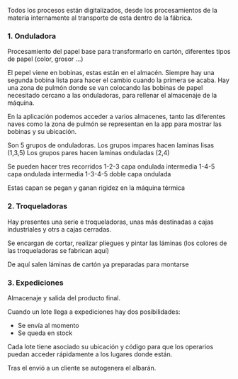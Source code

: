 Todos los procesos están digitalizados, desde los procesamientos de la materia internamente al transporte de esta dentro de la fábrica.
### 1. Onduladora

Procesamiento del papel base para transformarlo en cartón, diferentes tipos de papel (color, grosor ...) 

El pepel viene en bobinas, estas están en el almacén.
Siempre hay una segunda bobina lista para hacer el cambio cuando la primera se acaba.
Hay una zona de pulmón donde se van colocando las bobinas de papel necesitado cercano a las onduladoras, para rellenar el almacenaje de la máquina.  

En la aplicación podemos acceder a varios almacenes, tanto las diferentes naves como la zona de pulmón se representan en la app para mostrar las bobinas y su ubicación.

Son 5 grupos de onduladoras.
Los grupos impares hacen laminas lisas (1,3,5)
Los grupos pares hacen laminas onduladas (2,4)

Se pueden hacer tres recorridos
1-2-3  capa ondulada intermedia
1-4-5  capa ondulada intermedia
1-3-4-5 doble capa ondulada

Estas capan se pegan y ganan rigidez en la máquina térmica
### 2. Troqueladoras

Hay presentes una serie e troqueladoras, unas más destinadas a cajas industriales y otrs a cajas cerradas.

Se encargan de cortar, realizar pliegues y pintar las láminas (los colores de las troqueladoras se fabrican aquí)

De aquí salen láminas de cartón ya preparadas para montarse
### 3. Expediciones

Almacenaje y salida del producto final.

Cuando un lote llega a expediciones hay dos posibilidades:

- Se envía al momento
- Se queda en stock

Cada lote tiene asociado su ubicación y código para que los operarios puedan acceder rápidamente a los lugares donde están.

Tras el envió a un cliente se autogenera el albarán.